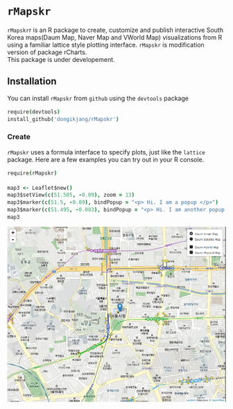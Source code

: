 # `rMapskr`

`rMapskr`r is an R package to create, customize and publish interactive South Korea maps(Daum Map, Naver Map and VWorld Map) visualizations from R using a familiar lattice style plotting interface. `rMapskr` is modification version  of package rCharts.  
This package is under developement. 

## Installation

You can install `rMapskr` from `github` using the `devtools` package

```coffee
require(devtools)
install_github('dongikjang/rMapskr')
```


### Create

`rMapskr` uses a formula interface to specify plots, just like the `lattice` package. Here are a few examples you can try out in your R console.

```coffee
require(rMapskr)

map3 <- Leaflet$new()
map3$setView(c(51.505, -0.09), zoom = 13)
map3$marker(c(51.5, -0.09), bindPopup = "<p> Hi. I am a popup </p>")
map3$marker(c(51.495, -0.083), bindPopup = "<p> Hi. I am another popup </p>")
map3
```

![leaflet](screenshots/leaflet.png)

